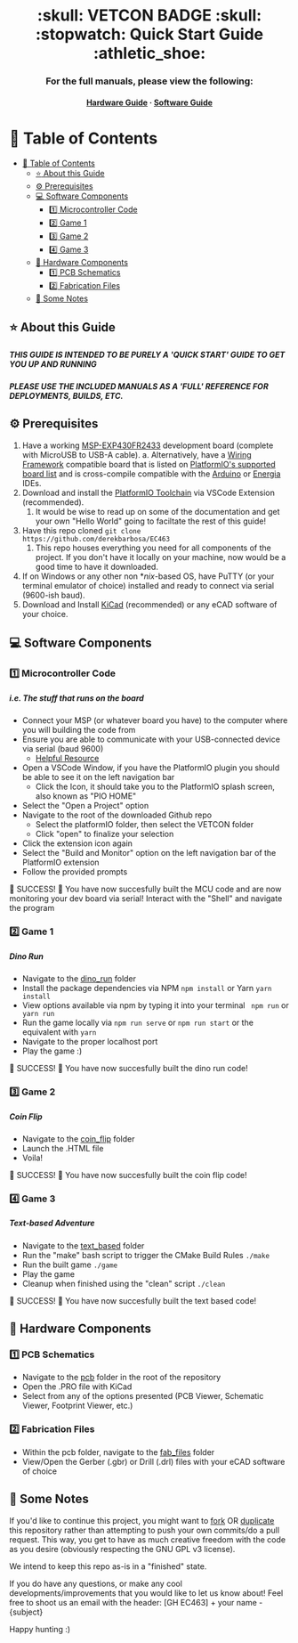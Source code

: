 <div align=center>
<h1> :skull: VETCON BADGE :skull: <br/>
:stopwatch:  Quick Start Guide :athletic_shoe:</h1>
<h3> For the full manuals, please view the following: </h3>
<h4>
<h4>
    <a href="./README_HARDWARE.md">Hardware Guide</a>
  <span> · </span>
    <a href="./README_SOFTWARE.md">Software Guide</a>
</h4>

</div>


# :notebook_with_decorative_cover: Table of Contents
- [:notebook_with_decorative_cover: Table of Contents](#notebook_with_decorative_cover-table-of-contents)
  - [:star: About this Guide](#star-about-this-guide)
  - [:gear: Prerequisites](#gear-prerequisites)
  - [:computer: Software Components](#computer-software-components)
    - [:one: Microcontroller Code](#one-microcontroller-code)
    - [:two: Game 1](#two-game-1)
    - [:three: Game 2](#three-game-2)
    - [:four: Game 3](#four-game-3)
  - [:hammer: Hardware Components](#hammer-hardware-components)
    - [:one: PCB Schematics](#one-pcb-schematics)
    - [:two: Fabrication Files](#two-fabrication-files)
  - [:memo: Some Notes](#memo-some-notes)

## :star: About this Guide
<h5> THIS GUIDE IS INTENDED TO BE PURELY A 'QUICK START' GUIDE TO GET YOU UP AND RUNNING </h5>
<h5> PLEASE USE THE INCLUDED MANUALS AS A 'FULL' REFERENCE FOR DEPLOYMENTS, BUILDS, ETC.</h5>

## :gear: Prerequisites
1. Have a working [MSP-EXP430FR2433](https://www.ti.com/tool/MSP-EXP430FR2433) development board (complete with MicroUSB to USB-A cable).
a. Alternatively, have a [Wiring Framework](http://wiring.org.co/) compatible board that is listed on [PlatformIO's supported board list](https://registry.platformio.org/search?t=platform&f=arduino&p=1) and is cross-compile compatible with the [Arduino](https://www.arduino.cc/en/software) or [Energia](https://energia.nu/) IDEs.
2. Download and install the [PlatformIO Toolchain](https://platformio.org/platformio-ide) via VSCode Extension (recommended).
   1. It would be wise to read up on some of the documentation and get your own "Hello World" going to faciltate the rest of this guide!
3. Have this repo cloned ```git clone https://github.com/derekbarbosa/EC463```
   1. This repo houses everything you need for all components of the project. If you don't have it locally on your machine, now would be a good time to have it downloaded.
4. If on Windows or any other non **nix*-based OS, have PuTTY (or your terminal emulator of choice) installed and ready to connect via serial (9600-ish baud). 
5. Download and Install [KiCad](https://www.kicad.org/download/) (recommended) or any eCAD software of your choice.
## :computer: Software Components

### :one: Microcontroller Code 
<h5> i.e. The stuff that runs on the board</h5>

- Connect your MSP (or whatever board you have) to the computer where you will building the code from
- Ensure you are able to communicate with your USB-connected device via serial (baud 9600)
  - [Helpful Resource](https://learn.sparkfun.com/tutorials/terminal-basics/connecting-to-your-device)
- Open a VSCode Window, if you have the PlatformIO plugin you should be able to see it on the left navigation bar
  - Click the Icon, it should take you to the PlatformIO splash screen, also known as "PIO HOME"
- Select the "Open a Project" option
- Navigate to the root of the downloaded Github repo
  - Select the platformIO folder, then select the VETCON folder
  - Click "open" to finalize your selection
- Click the extension icon again
- Select the "Build and Monitor" option on the left navigation bar of the PlatformIO extension
- Follow the provided prompts
  
:star2: SUCCESS! :star2:
You have now succesfully built the MCU code and are now monitoring your dev board via serial!
Interact with the "Shell" and navigate the program


### :two: Game 1
<h5> Dino Run </h5>

- Navigate to the [dino_run](../minigames/dino_run/) folder
- Install the package dependencies via NPM ``` npm install ``` or Yarn ``` yarn install ```
- View options available via npm by typing it into your terminal ``` npm run``` or ``` yarn run```
- Run the game locally via ```npm run serve``` or ```npm run start``` or the equivalent with ``` yarn ```
- Navigate to the proper localhost port
- Play the game :)

:star2: SUCCESS! :star2:
You have now succesfully built the dino run code!

### :three: Game 2
<h5> Coin Flip </h5>

- Navigate to the [coin_flip](../minigames/coin_flip) folder
- Launch the .HTML file
- Voila!

:star2: SUCCESS! :star2:
You have now succesfully built the coin flip code!

### :four: Game 3
<h5> Text-based Adventure</h5>

- Navigate to the [text_based](../mingames/text_based) folder
- Run the "make" bash script to trigger the CMake Build Rules ``` ./make ```
- Run the built game ``` ./game ```
- Play the game
- Cleanup when finished using the "clean" script ```./clean```

:star2: SUCCESS! :star2:
You have now succesfully built the text based code!

## :hammer: Hardware Components

### :one: PCB Schematics
- Navigate to the [pcb](../pcb/) folder in the root of the repository
- Open the .PRO file with KiCad
- Select from any of the options presented (PCB Viewer, Schematic Viewer, Footprint Viewer, etc.)

### :two: Fabrication Files
- Within the pcb folder, navigate to the [fab_files](../pcb/fab_files/) folder
- View/Open the Gerber (.gbr) or Drill (.drl) files with your eCAD software of choice


## :memo: Some Notes
If you'd like to continue this project, you might want to [fork](https://docs.github.com/en/get-started/quickstart/fork-a-repo) OR [duplicate](https://docs.github.com/en/repositories/creating-and-managing-repositories/duplicating-a-repository) this repository rather than attempting to push your own commits/do a pull request. This way, you get to have as much creative freedom with the code as you desire (obviously respecting the GNU GPL v3 license).

We intend to keep this repo as-is in a "finished" state. 

If you do have any questions, or make any cool developments/improvements that you would like to let us know about! Feel free to shoot us an email with the header: [GH EC463] + your name - {subject}

Happy hunting :)